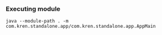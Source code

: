 ### Executing module
` java --module-path . -m com.kren.standalone.app/com.kren.standalone.app.AppMain `